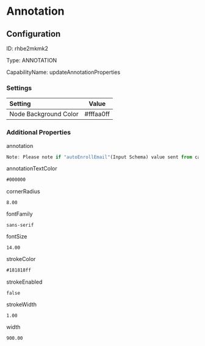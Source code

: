 # Annotation
## Configuration
ID:  rhbe2mkmk2

Type: ANNOTATION 

CapabilityName: updateAnnotationProperties

### Settings
| Setting | Value  |
| :------------------------ | ---------------------------------------- |
| Node Background Color | #fffaa0ff | 






### Additional Properties
annotation
```js 
Note: Please note if "autoEnrollEmail"(Input Schema) value sent from calling flow is "true", it will be assumed that "email"(Input Schema) has already been verified and user will not be prompted to enter the OTP while registering this email device in this flow.
```


annotationTextColor
```html 
#000000
```


cornerRadius
```float64 
8.00
```


fontFamily
```string 
sans-serif
```


fontSize
```float64 
14.00
```


strokeColor
```html 
#181818ff
```


strokeEnabled
```bool 
false
```


strokeWidth
```float64 
1.00
```


width
```float64 
900.00
```




